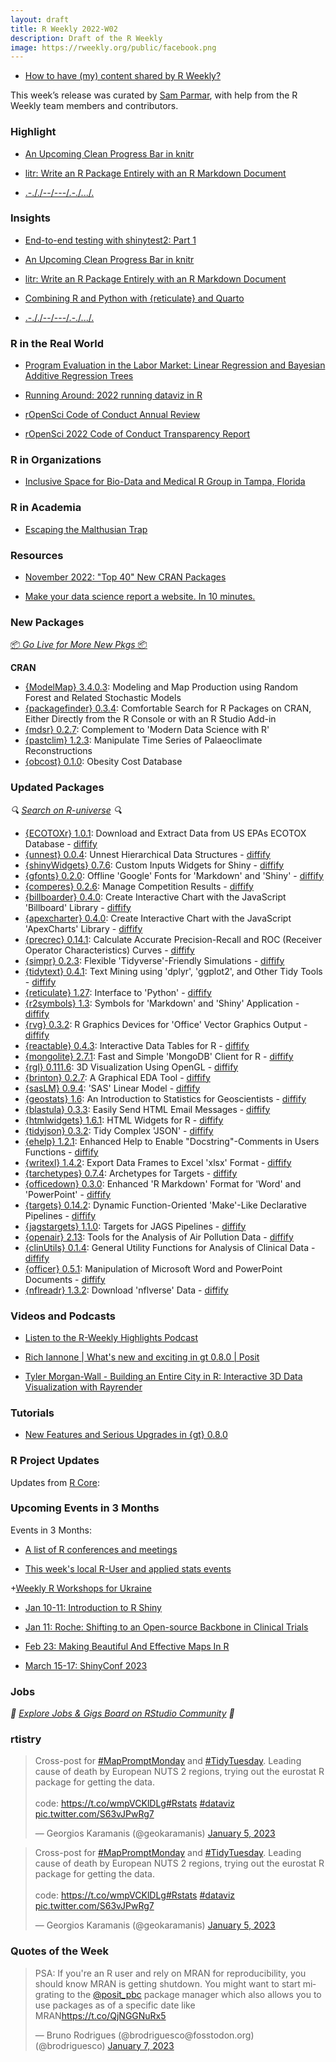 ```yaml
---
layout: draft
title: R Weekly 2022-W02
description: Draft of the R Weekly
image: https://rweekly.org/public/facebook.png
---
```



+ [How to have (my) content shared by R Weekly?](https://github.com/rweekly/rweekly.org#how-to-have-my-content-shared-by-r-weekly)

This week’s release was curated by [Sam Parmar](www.github.com/parmsam), with help from the R Weekly team members and contributors.



###  Highlight

+ [An Upcoming Clean Progress Bar in knitr](https://yihui.org/en/2023/01/knitr-progress-bar/)

+ [litr: Write an R Package Entirely with an R Markdown Document](https://yihui.org/en/2023/01/litr-package/)

+ [.-././--/---/.-./.../.](https://www.rostrum.blog/2023/01/06/remorse/)

### Insights

+ [End-to-end testing with shinytest2: Part 1](https://www.jumpingrivers.com/blog/end-to-end-testing-shinytest2-part-1/)

+ [An Upcoming Clean Progress Bar in knitr](https://yihui.org/en/2023/01/knitr-progress-bar/)

+ [litr: Write an R Package Entirely with an R Markdown Document](https://yihui.org/en/2023/01/litr-package/)

+ [Combining R and Python with {reticulate} and Quarto](https://nrennie.rbind.io/blog/combining-r-and-python-with-reticulate-and-quarto/)

+ [.-././--/---/.-./.../.](https://www.rostrum.blog/2023/01/06/remorse/)

### R in the Real World

+ [Program Evaluation in the Labor Market: Linear Regression and Bayesian Additive Regression Trees](https://boiled-data.github.io/BartLabor.html)

+ [Running Around: 2022 running dataviz in R](https://quantixed.org/2023/01/02/running-around-2022-running-dataviz-in-r/)

+ [rOpenSci Code of Conduct Annual Review](https://ropensci.org/blog/2023/01/06/conduct2023/)

+ [rOpenSci 2022 Code of Conduct Transparency Report](https://ropensci.org/blog/2023/01/06/transparency2022/)

###  R in Organizations

+ [Inclusive Space for Bio-Data and Medical R Group in Tampa, Florida](https://www.r-consortium.org/blog/2023/01/06/inclusive-space-for-bio-data-and-medical-r-group-in-tampa-florida)

###  R in Academia

+ [Escaping the Malthusian Trap](https://kieranhealy.org/blog/archives/2023/01/08/escaping-the-malthusian-trap/)

###  Resources

+ [November 2022: "Top 40" New CRAN Packages](https://rviews.rstudio.com/2023/01/03/november-2022-top-40-new-cran-packages/)

+ [Make your data science report a website. In 10 minutes.](https://github.com/holtzy/data_analysis_website)


###  New Packages

<p class="added-hostname"><a href="https://rweekly.org/live" target="_blank" class="externalLink">📦 <i>Go Live for More New Pkgs</i> 📦</a></p>


**CRAN**

+ [{ModelMap} 3.4.0.3](https://cran.r-project.org/package=ModelMap): Modeling and Map Production using Random Forest and Related Stochastic Models
+ [{packagefinder} 0.3.4](https://cran.r-project.org/package=packagefinder): Comfortable Search for R Packages on CRAN, Either Directly from
the R Console or with an R Studio Add-in
+ [{mdsr} 0.2.7](https://cran.r-project.org/package=mdsr): Complement to 'Modern Data Science with R'
+ [{pastclim} 1.2.3](https://cran.r-project.org/package=pastclim): Manipulate Time Series of Palaeoclimate Reconstructions
+ [{obcost} 0.1.0](https://cran.r-project.org/package=obcost): Obesity Cost Database


### Updated Packages

<i>🔍 [Search on R-universe](https://r-universe.dev/search/) 🔍</i>

+ [{ECOTOXr} 1.0.1](https://cran.r-project.org/package=ECOTOXr): Download and Extract Data from US EPAs ECOTOX Database - [diffify](https://diffify.com/R/ECOTOXr)
+ [{unnest} 0.0.4](https://cran.r-project.org/package=unnest): Unnest Hierarchical Data Structures - [diffify](https://diffify.com/R/unnest)
+ [{shinyWidgets} 0.7.6](https://cran.r-project.org/package=shinyWidgets): Custom Inputs Widgets for Shiny - [diffify](https://diffify.com/R/shinyWidgets)
+ [{gfonts} 0.2.0](https://cran.r-project.org/package=gfonts): Offline 'Google' Fonts for 'Markdown' and 'Shiny' - [diffify](https://diffify.com/R/gfonts)
+ [{comperes} 0.2.6](https://cran.r-project.org/package=comperes): Manage Competition Results - [diffify](https://diffify.com/R/comperes)
+ [{billboarder} 0.4.0](https://cran.r-project.org/package=billboarder): Create Interactive Chart with the JavaScript 'Billboard' Library - [diffify](https://diffify.com/R/billboarder)
+ [{apexcharter} 0.4.0](https://cran.r-project.org/package=apexcharter): Create Interactive Chart with the JavaScript 'ApexCharts' Library - [diffify](https://diffify.com/R/apexcharter)
+ [{precrec} 0.14.1](https://cran.r-project.org/package=precrec): Calculate Accurate Precision-Recall and ROC (Receiver Operator Characteristics) Curves - [diffify](https://diffify.com/R/precrec)
+ [{simpr} 0.2.3](https://cran.r-project.org/package=simpr): Flexible 'Tidyverse'-Friendly Simulations - [diffify](https://diffify.com/R/simpr)
+ [{tidytext} 0.4.1](https://cran.r-project.org/package=tidytext): Text Mining using 'dplyr', 'ggplot2', and Other Tidy Tools - [diffify](https://diffify.com/R/tidytext)
+ [{reticulate} 1.27](https://cran.r-project.org/package=reticulate): Interface to 'Python' - [diffify](https://diffify.com/R/reticulate)
+ [{r2symbols} 1.3](https://cran.r-project.org/package=r2symbols): Symbols for 'Markdown' and 'Shiny' Application - [diffify](https://diffify.com/R/r2symbols)
+ [{rvg} 0.3.2](https://cran.r-project.org/package=rvg): R Graphics Devices for 'Office' Vector Graphics Output - [diffify](https://diffify.com/R/rvg)
+ [{reactable} 0.4.3](https://cran.r-project.org/package=reactable): Interactive Data Tables for R - [diffify](https://diffify.com/R/reactable)
+ [{mongolite} 2.7.1](https://cran.r-project.org/package=mongolite): Fast and Simple 'MongoDB' Client for R - [diffify](https://diffify.com/R/mongolite)
+ [{rgl} 0.111.6](https://cran.r-project.org/package=rgl): 3D Visualization Using OpenGL - [diffify](https://diffify.com/R/rgl)
+ [{brinton} 0.2.7](https://cran.r-project.org/package=brinton): A Graphical EDA Tool - [diffify](https://diffify.com/R/brinton)
+ [{sasLM} 0.9.4](https://cran.r-project.org/package=sasLM): 'SAS' Linear Model - [diffify](https://diffify.com/R/sasLM)
+ [{geostats} 1.6](https://cran.r-project.org/package=geostats): An Introduction to Statistics for Geoscientists - [diffify](https://diffify.com/R/geostats)
+ [{blastula} 0.3.3](https://cran.r-project.org/package=blastula): Easily Send HTML Email Messages - [diffify](https://diffify.com/R/blastula)
+ [{htmlwidgets} 1.6.1](https://cran.r-project.org/package=htmlwidgets): HTML Widgets for R - [diffify](https://diffify.com/R/htmlwidgets)
+ [{tidyjson} 0.3.2](https://cran.r-project.org/package=tidyjson): Tidy Complex 'JSON' - [diffify](https://diffify.com/R/tidyjson)
+ [{ehelp} 1.2.1](https://cran.r-project.org/package=ehelp): Enhanced Help to Enable "Docstring"-Comments in Users Functions - [diffify](https://diffify.com/R/ehelp)
+ [{writexl} 1.4.2](https://cran.r-project.org/package=writexl): Export Data Frames to Excel 'xlsx' Format - [diffify](https://diffify.com/R/writexl)
+ [{tarchetypes} 0.7.4](https://cran.r-project.org/package=tarchetypes): Archetypes for Targets - [diffify](https://diffify.com/R/tarchetypes)
+ [{officedown} 0.3.0](https://cran.r-project.org/package=officedown): Enhanced 'R Markdown' Format for 'Word' and 'PowerPoint' - [diffify](https://diffify.com/R/officedown)
+ [{targets} 0.14.2](https://cran.r-project.org/package=targets): Dynamic Function-Oriented 'Make'-Like Declarative Pipelines - [diffify](https://diffify.com/R/targets)
+ [{jagstargets} 1.1.0](https://cran.r-project.org/package=jagstargets): Targets for JAGS Pipelines - [diffify](https://diffify.com/R/jagstargets)
+ [{openair} 2.13](https://cran.r-project.org/package=openair): Tools for the Analysis of Air Pollution Data - [diffify](https://diffify.com/R/openair)
+ [{clinUtils} 0.1.4](https://cran.r-project.org/package=clinUtils): General Utility Functions for Analysis of Clinical Data - [diffify](https://diffify.com/R/clinUtils)
+ [{officer} 0.5.1](https://cran.r-project.org/package=officer): Manipulation of Microsoft Word and PowerPoint Documents - [diffify](https://diffify.com/R/officer)
+ [{nflreadr} 1.3.2](https://cran.r-project.org/package=nflreadr): Download 'nflverse' Data - [diffify](https://diffify.com/R/nflreadr)

###  Videos and Podcasts

* [Listen to the R-Weekly Highlights Podcast](https://rweekly.fireside.fm/)

+ [Rich Iannone | What's new and exciting in gt 0.8.0 | Posit](https://www.youtube.com/watch?v=5bVVX7mzOk8)

+ [Tyler Morgan-Wall - Building an Entire City in R: Interactive 3D Data Visualization with Rayrender](https://www.youtube.com/watch?v=8NV5MxcaWR4)

###  Tutorials

+ [New Features and Serious Upgrades in {gt} 0.8.0](https://posit.co/blog/new-features-upgrades-in-gt-0-8-0/)

<!--<div class="post-more-begin></div><div class="post-more-end"></div>-->

###  R Project Updates

Updates from [R Core](http://developer.r-project.org/blosxom.cgi/R-devel/NEWS):

###  Upcoming Events in 3 Months

Events in 3 Months:


+ [A list of R conferences and meetings](https://jumpingrivers.github.io/meetingsR/events.html)

+ [This week's local R-User and applied stats events](https://community.rstudio.com/c/irl)

+[Weekly R Workshops for Ukraine](https://sites.google.com/view/dariia-mykhailyshyna/main/r-workshops-for-ukraine)

+ [Jan 10-11: Introduction to R Shiny](https://www.physalia-courses.org/courses-workshops/shiny/)

+ [Jan 11: Roche: Shifting to an Open-source Backbone in Clinical Trials](https://posit.co/blog/roche-shifting-to-an-open-source-backbone-in-clinical-trials/)

+ [Feb 23: Making Beautiful And Effective Maps In R](https://www.prstatistics.com/course/making-beautiful-and-effective-maps-in-r-mapr04/)

+ [March 15-17: ShinyConf 2023](https://shinyconf.appsilon.com/registration/?utm_medium=social&utm_source=twitter&utm_campaign=register-sm)

### Jobs

<i>💼 [Explore Jobs & Gigs Board on RStudio Community](https://community.rstudio.com/c/jobs/) 💼</i>

###  rtistry

<blockquote class="twitter-tweet"><p lang="en" dir="ltr">Cross-post for <a href="https://twitter.com/hashtag/MapPromptMonday?src=hash&amp;ref_src=twsrc%5Etfw">#MapPromptMonday</a> and <a href="https://twitter.com/hashtag/TidyTuesday?src=hash&amp;ref_src=twsrc%5Etfw">#TidyTuesday</a>. Leading cause of death by European NUTS 2 regions, trying out the eurostat R package for getting the data.<br><br>code: <a href="https://t.co/wmpVCKlDLg">https://t.co/wmpVCKlDLg</a><a href="https://twitter.com/hashtag/Rstats?src=hash&amp;ref_src=twsrc%5Etfw">#Rstats</a> <a href="https://twitter.com/hashtag/dataviz?src=hash&amp;ref_src=twsrc%5Etfw">#dataviz</a> <a href="https://t.co/S63vJPwRg7">pic.twitter.com/S63vJPwRg7</a></p>&mdash; Georgios Karamanis (@geokaramanis) <a href="https://twitter.com/geokaramanis/status/1611052804109635584?ref_src=twsrc%5Etfw">January 5, 2023</a></blockquote> <script async src="https://platform.twitter.com/widgets.js" charset="utf-8"></script>

<blockquote class="twitter-tweet"><p lang="en" dir="ltr">Cross-post for <a href="https://twitter.com/hashtag/MapPromptMonday?src=hash&amp;ref_src=twsrc%5Etfw">#MapPromptMonday</a> and <a href="https://twitter.com/hashtag/TidyTuesday?src=hash&amp;ref_src=twsrc%5Etfw">#TidyTuesday</a>. Leading cause of death by European NUTS 2 regions, trying out the eurostat R package for getting the data.<br><br>code: <a href="https://t.co/wmpVCKlDLg">https://t.co/wmpVCKlDLg</a><a href="https://twitter.com/hashtag/Rstats?src=hash&amp;ref_src=twsrc%5Etfw">#Rstats</a> <a href="https://twitter.com/hashtag/dataviz?src=hash&amp;ref_src=twsrc%5Etfw">#dataviz</a> <a href="https://t.co/S63vJPwRg7">pic.twitter.com/S63vJPwRg7</a></p>&mdash; Georgios Karamanis (@geokaramanis) <a href="https://twitter.com/geokaramanis/status/1611052804109635584?ref_src=twsrc%5Etfw">January 5, 2023</a></blockquote> <script async src="https://platform.twitter.com/widgets.js" charset="utf-8"></script>


###  Quotes of the Week

<blockquote class="twitter-tweet"><p lang="en" dir="ltr">PSA: If you&#39;re an R user and rely on MRAN for reproducibility, you should know MRAN is getting shutdown. You might want to start migrating to the <a href="https://twitter.com/posit_pbc?ref_src=twsrc%5Etfw">@posit_pbc</a> package manager which also allows you to use packages as of a specific date like MRAN<a href="https://t.co/QjNGGNuRx5">https://t.co/QjNGGNuRx5</a></p>&mdash; Bruno Rodrigues (@brodriguesco@fosstodon.org) (@brodriguesco) <a href="https://twitter.com/brodriguesco/status/1611714782653988865?ref_src=twsrc%5Etfw">January 7, 2023</a></blockquote> <script async src="https://platform.twitter.com/widgets.js" charset="utf-8"></script>
